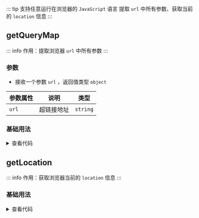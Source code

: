 <script setup>
import { useAddNumInOutlineLabel } from '../../.vitepress/utils/createElement.ts'
useAddNumInOutlineLabel(2)

import getQueryMap from './getQueryMap.vue'
import getLocation from './getLocation.vue'
</script>

<!-- # 提取 `url` 中所有参数、获取当前的 `location` 信息 -->

::: tip 支持任意运行在浏览器的 `JavaScript` 语言
提取 `url` 中所有参数、获取当前的 `location` 信息
:::

<!-- <ClientOnly>
  <description-popover :num="2" :tagNameList="['浏览器']" />
</ClientOnly> -->

## getQueryMap

::: info 作用：提取浏览器 `url` 中所有参数
:::

<!-- <ClientOnly>
  <description :isShowIcon="false" description="提取浏览器 `url` 中所有参数" />
</ClientOnly> -->

### 参数

- 接收一个参数 `url` ，返回值类型 `object`

| **参数属性** | **说明**   | **类型** |
| ------------ | ---------- | -------- |
| `url`        | 超链接地址 | `string` |

### 基础用法

<ClientOnly>
  <getQueryMap />
</ClientOnly>
<details>

<summary>查看代码</summary>

<<< @/utils/url/getQueryMap.vue

</details>

## getLocation

::: info 作用：获取浏览器当前的 `location` 信息
:::

<!-- <ClientOnly>
  <description :isShowIcon="false" description="获取浏览器当前的 `location` 信息" />
</ClientOnly> -->

### 基础用法

<ClientOnly>
  <getLocation />
</ClientOnly>
<details>

<summary>查看代码</summary>

<<< @/utils/url/getLocation.vue

</details>
